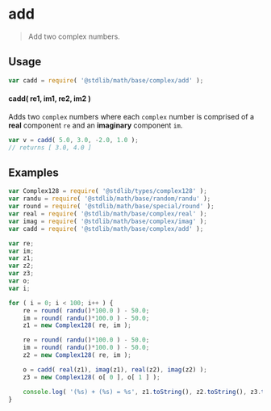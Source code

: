 # add

> Add two complex numbers.


<section class="intro">

</section>

<!-- /.intro -->


<section class="usage">

## Usage

``` javascript
var cadd = require( '@stdlib/math/base/complex/add' );
```

#### cadd( re1, im1, re2, im2 )

Adds two `complex` numbers where each `complex` number is comprised of a __real__ component `re` and an __imaginary__ component `im`.

``` javascript
var v = cadd( 5.0, 3.0, -2.0, 1.0 );
// returns [ 3.0, 4.0 ]
```

</section>

<!-- /.usage -->


<section class="examples">

## Examples

``` javascript
var Complex128 = require( '@stdlib/types/complex128' );
var randu = require( '@stdlib/math/base/random/randu' );
var round = require( '@stdlib/math/base/special/round' );
var real = require( '@stdlib/math/base/complex/real' );
var imag = require( '@stdlib/math/base/complex/imag' );
var cadd = require( '@stdlib/math/base/complex/add' );

var re;
var im;
var z1;
var z2;
var z3;
var o;
var i;

for ( i = 0; i < 100; i++ ) {
    re = round( randu()*100.0 ) - 50.0;
    im = round( randu()*100.0 ) - 50.0;
    z1 = new Complex128( re, im );

    re = round( randu()*100.0 ) - 50.0;
    im = round( randu()*100.0 ) - 50.0;
    z2 = new Complex128( re, im );

    o = cadd( real(z1), imag(z1), real(z2), imag(z2) );
    z3 = new Complex128( o[ 0 ], o[ 1 ] );

    console.log( '(%s) + (%s) = %s', z1.toString(), z2.toString(), z3.toString() );
}
```

</section>

<!-- /.examples -->


<section class="links">

</section>

<!-- /.links -->
